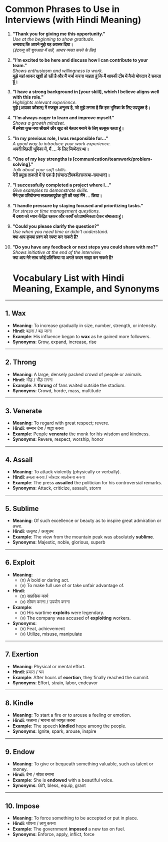 # Common Phrases to Use in Interviews (with Hindi Meaning)

1. **"Thank you for giving me this opportunity."**  
   *Use at the beginning to show gratitude.*  
   **धन्यवाद कि आपने मुझे यह अवसर दिया।**  
   *(इंटरव्यू की शुरुआत में कहें, आभार व्यक्त करने के लिए)*

2. **"I’m excited to be here and discuss how I can contribute to your team."**  
   *Shows enthusiasm and willingness to work.*  
   **मुझे यहां आकर खुशी हो रही है और मैं चर्चा करना चाहता हूं कि मैं आपकी टीम में कैसे योगदान दे सकता हूं।**

3. **"I have a strong background in [your skill], which I believe aligns well with this role."**  
   *Highlights relevant experience.*  
   **मुझे [आपका कौशल] में मजबूत अनुभव है, जो मुझे लगता है कि इस भूमिका के लिए उपयुक्त है।**

4. **"I’m always eager to learn and improve myself."**  
   *Shows a growth mindset.*  
   **मैं हमेशा कुछ नया सीखने और खुद को बेहतर बनाने के लिए उत्सुक रहता हूं।**

5. **"In my previous role, I was responsible for..."**  
   *A good way to introduce your work experience.*  
   **अपनी पिछली भूमिका में, मैं ... के लिए जिम्मेदार था।**

6. **"One of my key strengths is [communication/teamwork/problem-solving]."**  
   *Talk about your soft skills.*  
   **मेरी प्रमुख ताकतों में से एक है [संचार/टीमवर्क/समस्या-समाधान]।**

7. **"I successfully completed a project where I..."**  
   *Give examples to demonstrate skills.*  
   **मैंने एक परियोजना सफलतापूर्वक पूरी की जहां मैंने ... किया।**

8. **"I handle pressure by staying focused and prioritizing tasks."**  
   *For stress or time management questions.*  
   **मैं दबाव को ध्यान केंद्रित रहकर और कार्यों को प्राथमिकता देकर संभालता हूं।**

9. **"Could you please clarify the question?"**  
   *Use when you need time or didn’t understand.*  
   **क्या आप कृपया प्रश्न को स्पष्ट कर सकते हैं?**

10. **"Do you have any feedback or next steps you could share with me?"**  
    *Shows initiative at the end of the interview.*  
    **क्या आप मेरे साथ कोई प्रतिक्रिया या अगले कदम साझा कर सकते हैं?**


    # Vocabulary List with Hindi Meaning, Example, and Synonyms

---

## 1. **Wax**
- **Meaning**: To increase gradually in size, number, strength, or intensity.
- **Hindi**: बढ़ना / बढ़ जाना
- **Example**: His influence began to **wax** as he gained more followers.
- **Synonyms**: Grow, expand, increase, rise

---

## 2. **Throng**
- **Meaning**: A large, densely packed crowd of people or animals.
- **Hindi**: भीड़ / भीड़ लगना
- **Example**: A **throng** of fans waited outside the stadium.
- **Synonyms**: Crowd, horde, mass, multitude

---

## 3. **Venerate**
- **Meaning**: To regard with great respect; revere.
- **Hindi**: सम्मान देना / श्रद्धा करना
- **Example**: People **venerate** the monk for his wisdom and kindness.
- **Synonyms**: Revere, respect, worship, honor

---

## 4. **Assail**
- **Meaning**: To attack violently (physically or verbally).
- **Hindi**: हमला करना / जोरदार आलोचना करना
- **Example**: The press **assailed** the politician for his controversial remarks.
- **Synonyms**: Attack, criticize, assault, storm

---

## 5. **Sublime**
- **Meaning**: Of such excellence or beauty as to inspire great admiration or awe.
- **Hindi**: उत्कृष्ट / अत्युत्तम
- **Example**: The view from the mountain peak was absolutely **sublime**.
- **Synonyms**: Majestic, noble, glorious, superb

---

## 6. **Exploit**
- **Meaning**:  
  - (n) A bold or daring act.  
  - (v) To make full use of or take unfair advantage of.
- **Hindi**:  
  - (n) साहसिक कार्य  
  - (v) शोषण करना / उपयोग करना
- **Example**:  
  - (n) His wartime **exploits** were legendary.  
  - (v) The company was accused of **exploiting** workers.
- **Synonyms**:  
  - (n) Feat, achievement  
  - (v) Utilize, misuse, manipulate

---

## 7. **Exertion**
- **Meaning**: Physical or mental effort.
- **Hindi**: प्रयास / श्रम
- **Example**: After hours of **exertion**, they finally reached the summit.
- **Synonyms**: Effort, strain, labor, endeavor

---

## 8. **Kindle**
- **Meaning**: To start a fire or to arouse a feeling or emotion.
- **Hindi**: जलाना / भावना को जागृत करना
- **Example**: The speech **kindled** hope among the people.
- **Synonyms**: Ignite, spark, arouse, inspire

---

## 9. **Endow**
- **Meaning**: To give or bequeath something valuable, such as talent or money.
- **Hindi**: देना / संपन्न बनाना
- **Example**: She is **endowed** with a beautiful voice.
- **Synonyms**: Gift, bless, equip, grant

---

## 10. **Impose**
- **Meaning**: To force something to be accepted or put in place.
- **Hindi**: थोपना / लागू करना
- **Example**: The government **imposed** a new tax on fuel.
- **Synonyms**: Enforce, apply, inflict, force

